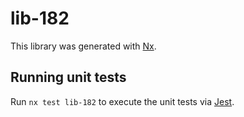 # lib-182

This library was generated with [Nx](https://nx.dev).

## Running unit tests

Run `nx test lib-182` to execute the unit tests via [Jest](https://jestjs.io).
